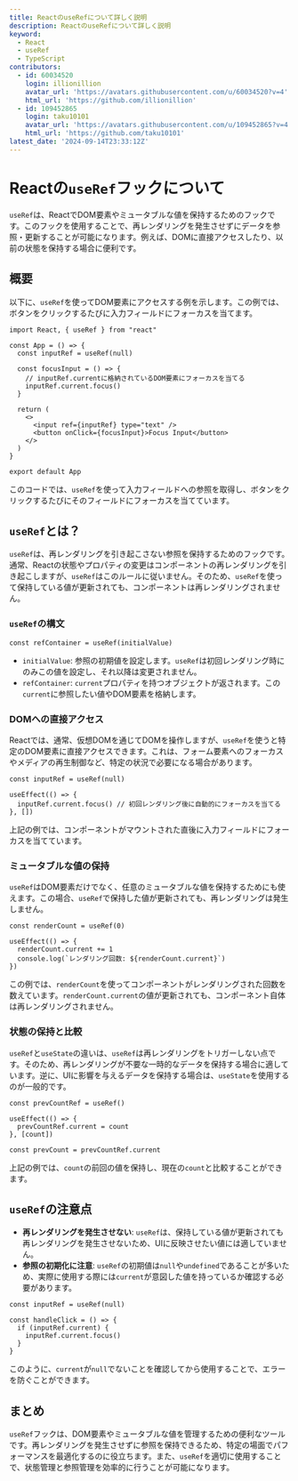 ```yaml
---
title: ReactのuseRefについて詳しく説明
description: ReactのuseRefについて詳しく説明
keyword:
  - React
  - useRef
  - TypeScript
contributors:
  - id: 60034520
    login: illionillion
    avatar_url: 'https://avatars.githubusercontent.com/u/60034520?v=4'
    html_url: 'https://github.com/illionillion'
  - id: 109452865
    login: taku10101
    avatar_url: 'https://avatars.githubusercontent.com/u/109452865?v=4'
    html_url: 'https://github.com/taku10101'
latest_date: '2024-09-14T23:33:12Z'
---
```


# Reactの`useRef`フックについて

`useRef`は、ReactでDOM要素やミュータブルな値を保持するためのフックです。このフックを使用することで、再レンダリングを発生させずにデータを参照・更新することが可能になります。例えば、DOMに直接アクセスしたり、以前の状態を保持する場合に便利です。

## 概要

以下に、`useRef`を使ってDOM要素にアクセスする例を示します。この例では、ボタンをクリックするたびに入力フィールドにフォーカスを当てます。

```tsx
import React, { useRef } from "react"

const App = () => {
  const inputRef = useRef(null)

  const focusInput = () => {
    // inputRef.currentに格納されているDOM要素にフォーカスを当てる
    inputRef.current.focus()
  }

  return (
    <>
      <input ref={inputRef} type="text" />
      <button onClick={focusInput}>Focus Input</button>
    </>
  )
}

export default App
```

このコードでは、`useRef`を使って入力フィールドへの参照を取得し、ボタンをクリックするたびにそのフィールドにフォーカスを当てています。

## `useRef`とは？

`useRef`は、再レンダリングを引き起こさない参照を保持するためのフックです。通常、Reactの状態やプロパティの変更はコンポーネントの再レンダリングを引き起こしますが、`useRef`はこのルールに従いません。そのため、`useRef`を使って保持している値が更新されても、コンポーネントは再レンダリングされません。

### `useRef`の構文

```tsx
const refContainer = useRef(initialValue)
```

- `initialValue`: 参照の初期値を設定します。`useRef`は初回レンダリング時にのみこの値を設定し、それ以降は変更されません。
- `refContainer`: `current`プロパティを持つオブジェクトが返されます。この`current`に参照したい値やDOM要素を格納します。

### DOMへの直接アクセス

Reactでは、通常、仮想DOMを通じてDOMを操作しますが、`useRef`を使うと特定のDOM要素に直接アクセスできます。これは、フォーム要素へのフォーカスやメディアの再生制御など、特定の状況で必要になる場合があります。

```tsx
const inputRef = useRef(null)

useEffect(() => {
  inputRef.current.focus() // 初回レンダリング後に自動的にフォーカスを当てる
}, [])
```

上記の例では、コンポーネントがマウントされた直後に入力フィールドにフォーカスを当てています。

### ミュータブルな値の保持

`useRef`はDOM要素だけでなく、任意のミュータブルな値を保持するためにも使えます。この場合、`useRef`で保持した値が更新されても、再レンダリングは発生しません。

```tsx
const renderCount = useRef(0)

useEffect(() => {
  renderCount.current += 1
  console.log(`レンダリング回数: ${renderCount.current}`)
})
```

この例では、`renderCount`を使ってコンポーネントがレンダリングされた回数を数えています。`renderCount.current`の値が更新されても、コンポーネント自体は再レンダリングされません。

### 状態の保持と比較

`useRef`と`useState`の違いは、`useRef`は再レンダリングをトリガーしない点です。そのため、再レンダリングが不要な一時的なデータを保持する場合に適しています。逆に、UIに影響を与えるデータを保持する場合は、`useState`を使用するのが一般的です。

```tsx
const prevCountRef = useRef()

useEffect(() => {
  prevCountRef.current = count
}, [count])

const prevCount = prevCountRef.current
```

上記の例では、`count`の前回の値を保持し、現在の`count`と比較することができます。

## `useRef`の注意点

- **再レンダリングを発生させない**: `useRef`は、保持している値が更新されても再レンダリングを発生させないため、UIに反映させたい値には適していません。
- **参照の初期化に注意**: `useRef`の初期値は`null`や`undefined`であることが多いため、実際に使用する際には`current`が意図した値を持っているか確認する必要があります。

```tsx
const inputRef = useRef(null)

const handleClick = () => {
  if (inputRef.current) {
    inputRef.current.focus()
  }
}
```

このように、`current`が`null`でないことを確認してから使用することで、エラーを防ぐことができます。

## まとめ

`useRef`フックは、DOM要素やミュータブルな値を管理するための便利なツールです。再レンダリングを発生させずに参照を保持できるため、特定の場面でパフォーマンスを最適化するのに役立ちます。また、`useRef`を適切に使用することで、状態管理と参照管理を効率的に行うことが可能になります。

